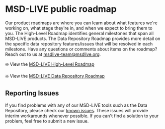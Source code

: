 # MSD-LIVE public roadmap

Our product roadmaps are where you can learn about what features we're working on, what stage they're in, and when we expect to bring them to you. The High-Level Roadmap identifies general milestones that span all MSD-LIVE products.  The Data Repository Roadmap provides more detail on the specific data repository features/issues that will be resolved in each milestone.  Have any questions or comments about items on the roadmap? Reach out to us at msdlive-team@msdlive.org.

:sparkle: View the [MSD-LIVE High-Level Roadmap](https://github.com/orgs/MSD-LIVE/projects/2)

:sparkle: View the [MSD-LIVE Data Repository Roadmap](https://github.com/orgs/MSD-LIVE/projects/3)

## Reporting Issues
If you find problems with any of our MSD-LIVE tools such as the Data Repository, please check our [known issues](https://github.com/MSD-LIVE/roadmap/issues).  These issues will
provide interim workarounds whenever possible.  If you can't find a solution to your problem, feel free to submit a new issue.


